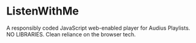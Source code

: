 # ListenWithMe
A responsibly coded JavaScript web-enabled player for Audius Playlists.  NO LIBRARIES.  Clean reliance on the browser tech. 
